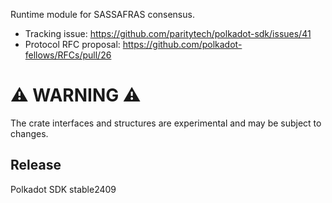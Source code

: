 Runtime module for SASSAFRAS consensus.

- Tracking issue: https://github.com/paritytech/polkadot-sdk/issues/41
- Protocol RFC proposal: https://github.com/polkadot-fellows/RFCs/pull/26

# ⚠️ WARNING ⚠️

The crate interfaces and structures are experimental and may be subject to changes.


## Release

Polkadot SDK stable2409
